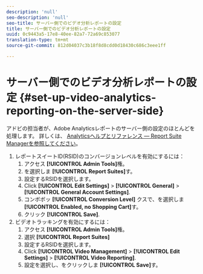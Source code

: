 ```yaml
---
description: 'null'
seo-description: 'null'
seo-title: サーバー側でのビデオ分析レポートの設定
title: サーバー側でのビデオ分析レポートの設定
uuid: 0c9443a5-17e8-40ee-82a7-72a69c853077
translation-type: tm+mt
source-git-commit: 812d04037c3b18f8d8cdd0d18430c686c3eee1ff

---
```



# サーバー側でのビデオ分析レポートの設定 {#set-up-video-analytics-reporting-on-the-server-side}

アドビの担当者が、Adobe Analyticsレポートのサーバー側の設定のほとんどを処理します。 詳しくは、 [Analyticsヘルプとリファレンス — Report Suite Managerを参照してください](https://microsite.omniture.com/t2/help/en_US/reference/#Report_Suite_Manager)。
1. レポートスイートID(RSID)のコンバージョンレベルを有効にするには：
   1. アクセス **[!UICONTROL Admin Tools]**&#x200B;権。
   1. を選択しま **[!UICONTROL Report Suites]**&#x200B;す。
   1. 設定するRSIDを選択します。
   1. Click **[!UICONTROL Edit Settings]** > **[!UICONTROL General]** > **[!UICONTROL General Account Settings]**.
   1. コンボボッ **[!UICONTROL Conversion Level]** クスで、を選択しま **[!UICONTROL Enabled, no Shopping Cart]**&#x200B;す。
   1. クリック **[!UICONTROL Save]**.
1. ビデオトラッキングを有効にするには：
   1. アクセス **[!UICONTROL Admin Tools]**&#x200B;権。
   1. 選択 **[!UICONTROL Report Suites]**
   1. 設定するRSIDを選択します。
   1. Click **[!UICONTROL Video Management]** > **[!UICONTROL Edit Settings]** > **[!UICONTROL Video Reporting]**.
   1. 設定を選択し、をクリックしま **[!UICONTROL Save]**&#x200B;す。
